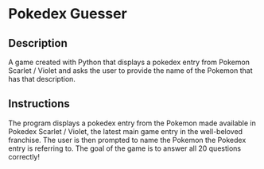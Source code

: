 # Pokedex Guesser

## Description
A game created with Python that displays a pokedex entry from Pokemon Scarlet / Violet and asks the user to provide the name of the Pokemon that has that description.

## Instructions
The program displays a pokedex entry from the Pokemon made available in Pokedex Scarlet / Violet, the latest main game entry in the well-beloved franchise. The user is then prompted to name the Pokemon the Pokedex entry is referring to. The goal of the game is to answer all 20 questions correctly!
